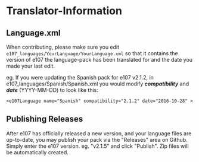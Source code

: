 # Translator-Information


## Language.xml

When contributing, please make sure you edit `e107_languages/YourLanguage/YourLanguage.xml` so that it contains the version of e107 the language-pack has been translated for and the date you made your last edit. 

eg. If you were updating the Spanish pack for e107 v2.1.2, in e107_languages/Spanish/Spanish.xml you would modify ***compatibility*** and ***date*** (YYYY-MM-DD) to look like this: 

`<e107Language name="Spanish" compatibility="2.1.2" date="2016-10-28" >`


## Publishing Releases

After e107 has officially released a new version, and your language files are up-to-date, you may publish your pack via the "Releases" area on Github. Simply enter the e107 version. eg. "v2.1.5" and click "Publish". Zip files will be automatically created. 
